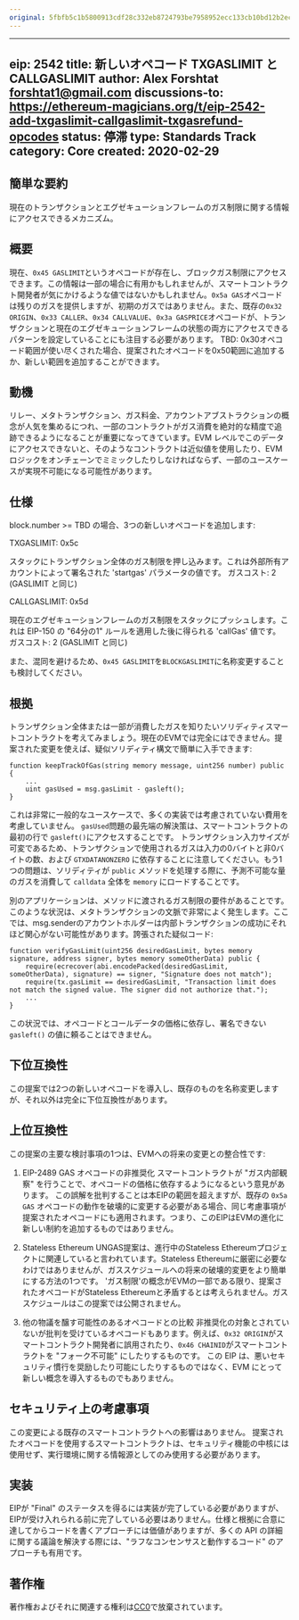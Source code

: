 ```yaml
---
original: 5fbfb5c1b5800913cdf28c332eb8724793be7958952ecc133cb10bd12b2ec6c4
---
```


---
eip: 2542
title: 新しいオペコード TXGASLIMIT と CALLGASLIMIT
author: Alex Forshtat <forshtat1@gmail.com>
discussions-to: https://ethereum-magicians.org/t/eip-2542-add-txgaslimit-callgaslimit-txgasrefund-opcodes
status: 停滞
type: Standards Track
category: Core
created: 2020-02-29
---

## 簡単な要約
現在のトランザクションとエグゼキューションフレームのガス制限に関する情報にアクセスできるメカニズム。

## 概要
現在、`0x45 GASLIMIT`というオペコードが存在し、ブロックガス制限にアクセスできます。この情報は一部の場合に有用かもしれませんが、スマートコントラクト開発者が気にかけるような値ではないかもしれません。`0x5a GAS`オペコードは残りのガスを提供しますが、初期のガスではありません。また、既存の`0x32 ORIGIN`、`0x33 CALLER`、`0x34 CALLVALUE`、`0x3a GASPRICE`オペコードが、トランザクションと現在のエグゼキューションフレームの状態の両方にアクセスできるパターンを設定していることにも注目する必要があります。
TBD: 0x30オペコード範囲が使い尽くされた場合、提案されたオペコードを0x50範囲に追加するか、新しい範囲を追加することができます。

## 動機
リレー、メタトランザクション、ガス料金、アカウントアブストラクションの概念が人気を集めるにつれ、一部のコントラクトがガス消費を絶対的な精度で追跡できるようになることが重要になってきています。EVM レベルでこのデータにアクセスできないと、そのようなコントラクトは近似値を使用したり、EVM ロジックをオンチェーンでミミックしたりしなければならず、一部のユースケースが実現不可能になる可能性があります。

## 仕様
block.number >= TBD の場合、3つの新しいオペコードを追加します:

TXGASLIMIT: 0x5c

スタックにトランザクション全体のガス制限を押し込みます。これは外部所有アカウントによって署名された 'startgas' パラメータの値です。
ガスコスト: 2 (GASLIMIT と同じ)

CALLGASLIMIT: 0x5d

現在のエグゼキューションフレームのガス制限をスタックにプッシュします。これは EIP-150 の "64分の1" ルールを適用した後に得られる 'callGas' 値です。
ガスコスト: 2 (GASLIMIT と同じ)

また、混同を避けるため、`0x45 GASLIMIT`を`BLOCKGASLIMIT`に名称変更することも検討してください。

## 根拠
トランザクション全体または一部が消費したガスを知りたいソリディティスマートコントラクトを考えてみましょう。現在のEVMでは完全にはできません。提案された変更を使えば、疑似ソリディティ構文で簡単に入手できます:
```
function keepTrackOfGas(string memory message, uint256 number) public {
    ...
    uint gasUsed = msg.gasLimit - gasleft();
}
```
これは非常に一般的なユースケースで、多くの実装では考慮されていない費用を考慮していません。 `gasUsed`問題の最先端の解決策は、スマートコントラクトの最初の行で `gasleft()`にアクセスすることです。
トランザクション入力サイズが可変であるため、トランザクションで使用されるガスは入力の0バイトと非0バイトの数、および `GTXDATANONZERO` に依存することに注意してください。もう1つの問題は、ソリディティが `public` メソッドを処理する際に、予測不可能な量のガスを消費して `calldata` 全体を `memory` にロードすることです。

別のアプリケーションは、メソッドに渡されるガス制限の要件があることです。このような状況は、メタトランザクションの文脈で非常によく発生します。ここでは、msg.senderのアカウントホルダーは内部トランザクションの成功にそれほど関心がない可能性があります。誇張された疑似コード:

```
function verifyGasLimit(uint256 desiredGasLimit, bytes memory signature, address signer, bytes memory someOtherData) public {
    require(ecrecover(abi.encodePacked(desiredGasLimit, someOtherData), signature) == signer, "Signature does not match");
    require(tx.gasLimit == desiredGasLimit, "Transaction limit does not match the signed value. The signer did not authorize that.");
    ...
}
```
この状況では、オペコードとコールデータの価格に依存し、署名できない `gasleft()` の値に頼ることはできません。

## 下位互換性
この提案では2つの新しいオペコードを導入し、既存のものを名称変更しますが、それ以外は完全に下位互換性があります。

## 上位互換性
この提案の主要な検討事項の1つは、EVMへの将来の変更との整合性です:

1. EIP-2489 GAS オペコードの非推奨化
 スマートコントラクトが "ガス内部観察" を行うことで、オペコードの価格に依存するようになるという意見があります。
 この誤解を批判することは本EIPの範囲を超えますが、既存の `0x5a GAS` オペコードの動作を破壊的に変更する必要がある場合、同じ考慮事項が提案されたオペコードにも適用されます。つまり、このEIPはEVMの進化に新しい制約を追加するものではありません。

2. Stateless Ethereum
 UNGAS提案は、進行中のStateless Ethereumプロジェクトに関連していると言われています。Stateless Ethereumに厳密に必要なわけではありませんが、ガススケジュールへの将来の破壊的変更をより簡単にする方法の1つです。
 'ガス制限'の概念がEVMの一部である限り、提案されたオペコードがStateless Ethereumと矛盾するとは考えられません。ガススケジュールはこの提案では公開されません。

3. 他の物議を醸す可能性のあるオペコードとの比較
 非推奨化の対象とされていないが批判を受けているオペコードもあります。例えば、`0x32 ORIGIN`がスマートコントラクト開発者に誤用されたり、`0x46 CHAINID`がスマートコントラクトを "フォーク不可能" にしたりするものです。
 この EIP は、悪いセキュリティ慣行を奨励したり可能にしたりするものではなく、EVM にとって新しい概念を導入するものでもありません。

## セキュリティ上の考慮事項
この変更による既存のスマートコントラクトへの影響はありません。
提案されたオペコードを使用するスマートコントラクトは、セキュリティ機能の中核には使用せず、実行環境に関する情報源としてのみ使用する必要があります。

## 実装
EIPが "Final" のステータスを得るには実装が完了している必要がありますが、EIPが受け入れられる前に完了している必要はありません。仕様と根拠に合意に達してからコードを書くアプローチには価値がありますが、多くの API の詳細に関する議論を解決する際には、"ラフなコンセンサスと動作するコード" のアプローチも有用です。

## 著作権
著作権およびそれに関連する権利は[CC0](../LICENSE.md)で放棄されています。